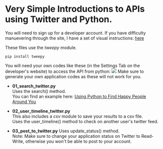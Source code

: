 Very Simple Introductions to APIs using Twitter and Python.
===================

You will need to sign up for a developer account. If you have difficulty manuevering through the site, I have a set of visual instructions: [here](http://strangedata.ghost.io/2014/08/14/getting-started-with-twitter-api/)

These files use the *tweepy* module.
```language-python
pip install tweepy
```

You will need your own codes like these (in the Settings Tab on the developer's website) to access the API from python:
![](http://strangedata.ghost.io/content/images/2014/Aug/Screenshot-2014-08-13-11-37-45.png)
Make sure to generate your own application codes as these will not work for you.


* **01_search_twitter.py**  
  Uses the search() method.  
  You can find an example here: [Using Python to Find Happy People Around You](http://strangedata.ghost.io/2014/08/14/twitter-python-happy-people/)
  
* **02_user_timeline_twitter.py**  
  This also includes a *csv* module to save your results to a csv file.  
  Uses the user_timeline() method to check on another user's twitter feed.  
  
* **03_post_to_twitter.py**
  Uses update_status() method.  
  Note: Make sure to change your application status on Twitter to Read-Write, otherwise you won't be able to post to your account.
